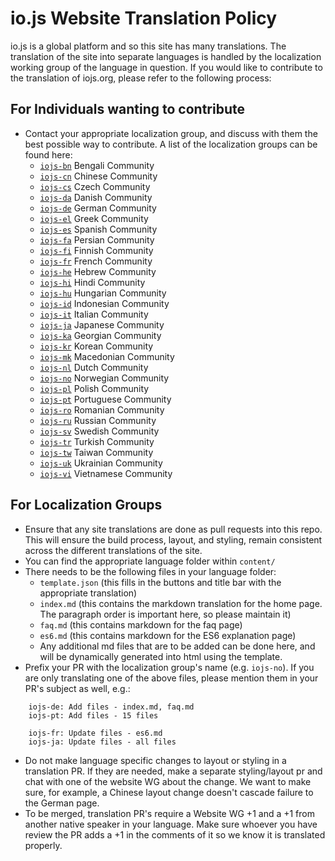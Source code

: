 # io.js Website Translation Policy

io.js is a global platform and so this site has many translations. The translation of the site into
separate languages is handled by the localization working group of the language in question. If you
would like to contribute to the translation of iojs.org, please refer to the following process:

## For Individuals wanting to contribute
* Contact your appropriate localization group, and discuss with them the best possible way to contribute. A list of the localization groups can be found here: 
    * [`iojs-bn`](https://github.com/nodejs/iojs-bn) Bengali Community
    * [`iojs-cn`](https://github.com/nodejs/iojs-cn) Chinese Community 
    * [`iojs-cs`](https://github.com/nodejs/iojs-cs) Czech Community 
    * [`iojs-da`](https://github.com/nodejs/iojs-da) Danish Community 
    * [`iojs-de`](https://github.com/nodejs/iojs-de) German Community
    * [`iojs-el`](https://github.com/nodejs/iojs-el) Greek Community
    * [`iojs-es`](https://github.com/nodejs/iojs-es) Spanish Community
    * [`iojs-fa`](https://github.com/nodejs/iojs-fa) Persian Community 
    * [`iojs-fi`](https://github.com/nodejs/iojs-fi) Finnish Community
    * [`iojs-fr`](https://github.com/nodejs/iojs-fr) French Community
    * [`iojs-he`](https://github.com/nodejs/iojs-he) Hebrew Community
    * [`iojs-hi`](https://github.com/nodejs/iojs-hi) Hindi Community 
    * [`iojs-hu`](https://github.com/nodejs/iojs-hu) Hungarian Community
    * [`iojs-id`](https://github.com/nodejs/iojs-id) Indonesian Community
    * [`iojs-it`](https://github.com/nodejs/iojs-it) Italian Community
    * [`iojs-ja`](https://github.com/nodejs/iojs-ja) Japanese Community
    * [`iojs-ka`](https://github.com/nodejs/iojs-ka) Georgian Community
    * [`iojs-kr`](https://github.com/nodejs/iojs-kr) Korean Community
    * [`iojs-mk`](https://github.com/nodejs/iojs-mk) Macedonian Community
    * [`iojs-nl`](https://github.com/nodejs/iojs-nl) Dutch Community
    * [`iojs-no`](https://github.com/nodejs/iojs-no) Norwegian Community
    * [`iojs-pl`](https://github.com/nodejs/iojs-pl) Polish Community
    * [`iojs-pt`](https://github.com/nodejs/iojs-pt) Portuguese Community
    * [`iojs-ro`](https://github.com/nodejs/iojs-ro) Romanian Community
    * [`iojs-ru`](https://github.com/nodejs/iojs-ru) Russian Community
    * [`iojs-sv`](https://github.com/nodejs/iojs-sv) Swedish Community
    * [`iojs-tr`](https://github.com/nodejs/iojs-tr) Turkish Community
    * [`iojs-tw`](https://github.com/nodejs/iojs-tw) Taiwan Community
    * [`iojs-uk`](https://github.com/nodejs/iojs-uk) Ukrainian Community
    * [`iojs-vi`](https://github.com/nodejs/iojs-vi) Vietnamese Community
    
## For Localization Groups
* Ensure that any site translations are done as pull requests into this repo. This will ensure the build process, layout, and styling, remain consistent across the different translations of the site.
* You can find the appropriate language folder within `content/`
* There needs to be the following files in your language folder:
    * `template.json` (this fills in the buttons and title bar with the appropriate translation)
    * `index.md` (this contains the markdown translation for the home page. The paragraph order is important here, so please maintain it)
    * `faq.md` (this contains markdown for the faq page)
    * `es6.md` (this contains markdown for the ES6 explanation page)
    * Any additional md files that are to be added can be done here, and will be dynamically generated into html using the template.
* Prefix your PR with the localization group's name (e.g. `iojs-no`). If you are only translating one of the above files, please mention them in your PR's subject as well, e.g.:
```
    iojs-de: Add files - index.md, faq.md
    iojs-pt: Add files - 15 files

    iojs-fr: Update files - es6.md
    iojs-ja: Update files - all files
```
* Do not make language specific changes to layout or styling in a translation PR. If they are needed, make a separate styling/layout pr and chat with one of the website WG about the change. We want to make sure, for example, a Chinese layout change doesn't cascade failure to the German page.
* To be merged, translation PR's require a Website WG +1 and a +1 from another native speaker in your language. Make sure whoever you have review the PR adds a +1 in the comments of it so we know it is translated properly.
